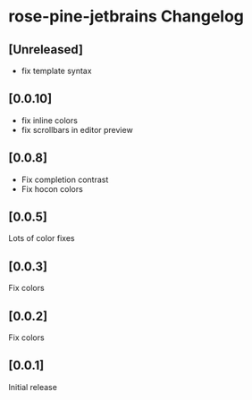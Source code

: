 <!-- Keep a Changelog guide -> https://keepachangelog.com -->

# rose-pine-jetbrains Changelog

## [Unreleased]
- fix template syntax

## [0.0.10]
- fix inline colors
- fix scrollbars in editor preview

## [0.0.8]
- Fix completion contrast
- Fix hocon colors

## [0.0.5]
Lots of color fixes

## [0.0.3]
Fix colors

## [0.0.2]
Fix colors

## [0.0.1]
Initial release

